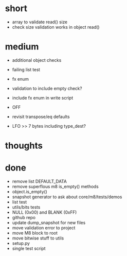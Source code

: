 # short

- array to validate read() size
- check size validation works in object read()

# medium

- additional object checks
- failing list test

- fx enum
- validation to include empty check?
- include fx enum in write script

- OFF
- revisit transpose/eq defaults
- LFO >> 7 bytes including type_dest?

# thoughts

# done

- remove list DEFAULT_DATA
- remove superflous m8 is_empty() methods
- object.is_empty()
- snapshot generator to ask about core/m8/tests/demos
- list test
- utils/bits tests
- NULL (0x00) and BLANK (0xFF)
- github repo
- update dump_snapshot for new files
- move validation error to project
- move M8 block to root
- move bitwise stuff to utils
- setup.py
- single test script

